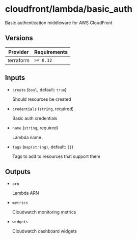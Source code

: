 # cloudfront/lambda/basic_auth

Basic authentication middleware for AWS CloudFront

<!-- bin/docs -->

## Versions

| Provider | Requirements |
|-|-|
| terraform | `>= 0.12` |

## Inputs

* `create` (`bool`, default: `true`)

    Should resources be created

* `credentials` (`string`, required)

    Basic auth credentials

* `name` (`string`, required)

    Lambda name

* `tags` (`map(string)`, default: `{}`)

    Tags to add to resources that support them



## Outputs

* `arn`

    Lambda ARN

* `metrics`

    Cloudwatch monitoring metrics

* `widgets`

    Cloudwatch dashboard widgets
